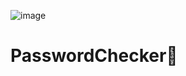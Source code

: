 ![image](https://user-images.githubusercontent.com/64969369/194733884-ea734f22-b1ce-43de-8961-47b845a6897e.png)

# PasswordChecker🔎
